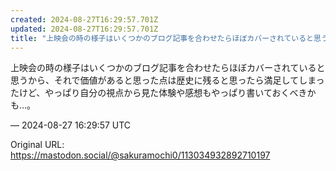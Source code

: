 ```yaml
---
created: 2024-08-27T16:29:57.701Z
updated: 2024-08-27T16:29:57.701Z
title: "上映会の時の様子はいくつかのブログ記事を合わせたらほぼカバーされていると思うから[...]"
---
```


<p>上映会の時の様子はいくつかのブログ記事を合わせたらほぼカバーされていると思うから、それで価値があると思った点は歴史に残ると思ったら満足してしまったけど、やっぱり自分の視点から見た体験や感想もやっぱり書いておくべきかも…。</p>

&mdash; 2024-08-27 16:29:57 UTC

Original URL: https://mastodon.social/@sakuramochi0/113034932892710197
